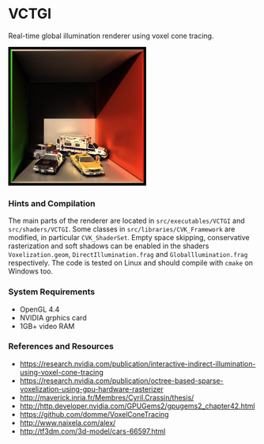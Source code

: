VCTGI
=====

Real-time global illumination renderer using voxel cone tracing.

![Screenshot](Screenshot.png)

### Hints and Compilation

The main parts of the renderer are located in `src/executables/VCTGI` and `src/shaders/VCTGI`.  Some classes in `src/libraries/CVK_Framework` are modified, in particular `CVK_ShaderSet`.  Empty space skipping, conservative rasterization and soft shadows can be enabled in the shaders `Voxelization.geom`, `DirectIllumination.frag` and `Globalllumination.frag` respectively.  The code is tested on Linux and should compile with `cmake` on Windows too.

### System Requirements

* OpenGL 4.4
* NVIDIA grphics card
* 1GB+ video RAM

### References and Resources

* https://research.nvidia.com/publication/interactive-indirect-illumination-using-voxel-cone-tracing
* https://research.nvidia.com/publication/octree-based-sparse-voxelization-using-gpu-hardware-rasterizer
* http://maverick.inria.fr/Membres/Cyril.Crassin/thesis/
* http://http.developer.nvidia.com/GPUGems2/gpugems2_chapter42.html
* https://github.com/domme/VoxelConeTracing
* http://www.naixela.com/alex/
* http://tf3dm.com/3d-model/cars-66597.html
